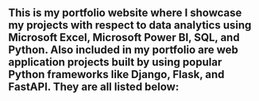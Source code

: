 ## This is my portfolio website where I showcase my projects with respect to data analytics using Microsoft Excel, Microsoft Power BI, SQL, and Python. Also included in my portfolio are web application projects built by using popular Python frameworks like Django, Flask, and FastAPI. They are all listed below:
